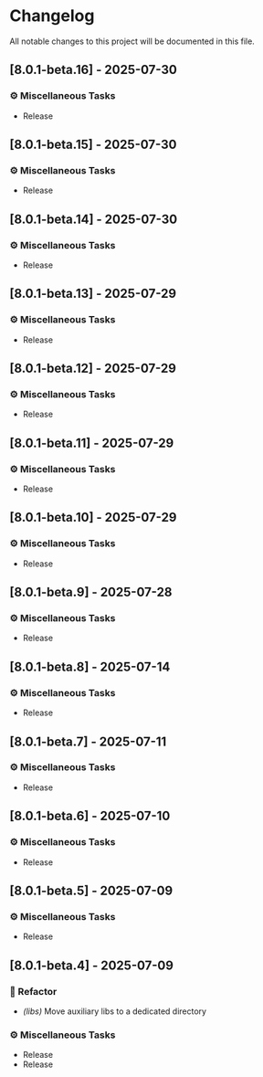 # Changelog

All notable changes to this project will be documented in this file.

## [8.0.1-beta.16] - 2025-07-30

### ⚙️ Miscellaneous Tasks

- Release

## [8.0.1-beta.15] - 2025-07-30

### ⚙️ Miscellaneous Tasks

- Release

## [8.0.1-beta.14] - 2025-07-30

### ⚙️ Miscellaneous Tasks

- Release

## [8.0.1-beta.13] - 2025-07-29

### ⚙️ Miscellaneous Tasks

- Release

## [8.0.1-beta.12] - 2025-07-29

### ⚙️ Miscellaneous Tasks

- Release

## [8.0.1-beta.11] - 2025-07-29

### ⚙️ Miscellaneous Tasks

- Release

## [8.0.1-beta.10] - 2025-07-29

### ⚙️ Miscellaneous Tasks

- Release

## [8.0.1-beta.9] - 2025-07-28

### ⚙️ Miscellaneous Tasks

- Release

## [8.0.1-beta.8] - 2025-07-14

### ⚙️ Miscellaneous Tasks

- Release

## [8.0.1-beta.7] - 2025-07-11

### ⚙️ Miscellaneous Tasks

- Release

## [8.0.1-beta.6] - 2025-07-10

### ⚙️ Miscellaneous Tasks

- Release

## [8.0.1-beta.5] - 2025-07-09

### ⚙️ Miscellaneous Tasks

- Release

## [8.0.1-beta.4] - 2025-07-09

### 🚜 Refactor

- *(libs)* Move auxiliary libs to a dedicated directory

### ⚙️ Miscellaneous Tasks

- Release
- Release

<!-- generated by git-cliff -->
